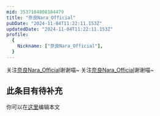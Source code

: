 ```yaml
---
mid: 3537104808184479
title: "奈良Nara_Official"
pubDate: "2024-11-04T11:22:11.153Z"
updatedDate: "2024-11-04T11:22:11.153Z"
profile:
  {
    Nickname: ["奈良Nara_Official"],
  }
---
```


关注[奈良Nara_Official](https://space.bilibili.com/3537104808184479)谢谢喵~ 关注[奈良Nara_Official](https://space.bilibili.com/3537104808184479)谢谢喵~

## 此条目有待补充
你可以在[这里](https://github.com/Yuhanawa/VTuber.ICU/edit/master/src/content/v/奈良Nara_Official/index.md)编辑本文
